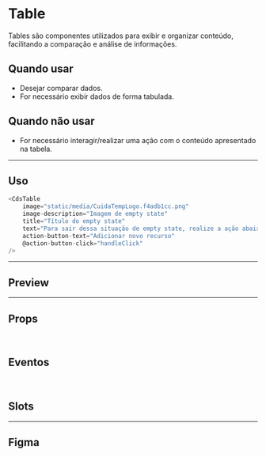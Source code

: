 # Table

Tables são componentes utilizados para exibir e organizar conteúdo, facilitando a comparação e análise de informações.

## Quando usar

- Desejar comparar dados.
- For necessário exibir dados de forma tabulada.

## Quando não usar

- For necessário interagir/realizar uma ação com o conteúdo apresentado na tabela.

---

## Uso

```js
<CdsTable
	image="static/media/CuidaTempLogo.f4adb1cc.png"
	image-description="Imagem de empty state"
	title="Título do empty state"
	text="Para sair dessa situação de empty state, realize a ação abaixo"
	action-button-text="Adicionar novo recurso"
	@action-button-click="handleClick"
/>
```

---

## Preview

<PreviewBuilder
	:args
	:component="CdsTable"
	:events="cdsTableEvents"
  :items
  :fields
/>

---

## Props

<APITable
	name="Table"
	section="props"
/>
<br />

## Eventos

<APITable
	name="Table"
	section="events"
/>
<br />

## Slots

<APITable
	name="Table"
	section="slots"
/>

---

## Figma
<!-- 
<FigmaFrame
	src="https://embed.figma.com/design/J5fTswomlHu7RXk1gwbUq6/Cuida?node-id=2040-370&embed-host=share"
/> -->

<script setup>
import { ref } from 'vue';
const args = ref({});
import CdsTable from '@/components/Table.vue';

const fields = [
	{
		key: 'field-1',
		label: 'Field 1',
		formatter: (value) => { return `${value}a`  },
		width: '50%',
	},
	{
		key: 'field2',
		label: 'Field 2',
		width: '20%',
	},
	{
		key: 'field-3',
		label: 'Field 3',
	},
	{
		key: 'field_4',
		label: 'Field 4',
	},
];

const items = [
	{
		'field-1': '2023-10-10',
		'field2': '0',
		'field-3': 0,
		'field_4': 10298726432
	},
	{
		'field-1': '2023-10-10',
		'field2': '1',
		'field-3': 72,
		'field_4': 10298726432
	},
	{
		'field-1': '2023-10-10',
		'field2': 'field 2 content b',
		'field_3': 60,
		'field_4': 10298726432
	},
];

const cdsTableEvents = [
	'update:modelValue'
];
</script>
